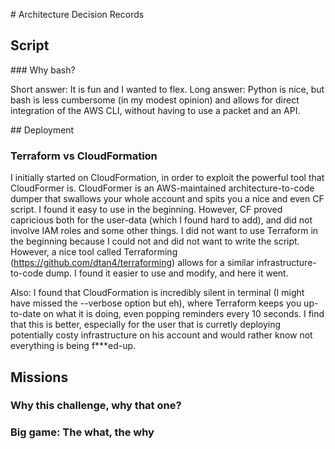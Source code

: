 # Architecture Decision Records

## Script

### Why bash?

Short answer: It is fun and I wanted to flex.
Long answer: Python is nice, but bash is less cumbersome (in my modest opinion) and allows for direct integration of the AWS CLI, without having to use a packet and an API.

## Deployment

### Terraform vs CloudFormation

I initially started on CloudFormation, in order to exploit the powerful tool that CloudFormer is. CloudFormer is an AWS-maintained architecture-to-code dumper that swallows your whole account and spits you a nice and even CF script.
I found it easy to use in the beginning. However, CF proved capricious both for the user-data (which I found hard to add), and did not involve IAM roles and some other things.
I did not want to use Terraform in the beginning because I could not and did not want to write the script. However, a nice tool called Terraforming (https://github.com/dtan4/terraforming) allows for a similar infrastructure-to-code dump.
I found it easier to use and modify, and here it went.

Also: I found that CloudFormation is incredibly silent in terminal (I might have missed the --verbose option but eh), where Terraform keeps you up-to-date on what it is doing, even popping reminders every 10 seconds. I find that this is better, 
especially for the user that is curretly deploying potentially costy infrastructure on his account and would rather know not everything is being f***ed-up.

## Missions

### Why this challenge, why that one?

### Big game: The what, the why
